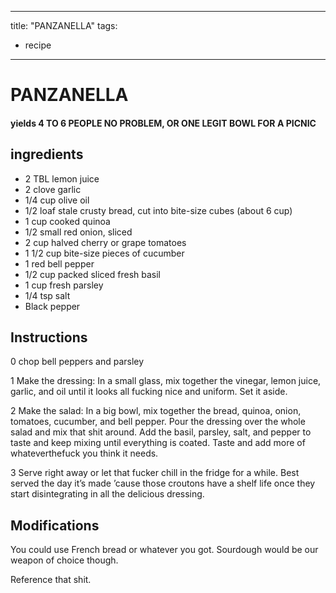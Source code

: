
---
title: "PANZANELLA"
tags:
  - recipe
---
# PANZANELLA



#### yields  4 TO 6 PEOPLE NO PROBLEM, OR ONE LEGIT BOWL FOR A PICNIC


## ingredients
* 2 TBL lemon juice 
* 2 clove garlic 
* 1/4 cup olive oil 
* 1/2 loaf stale crusty bread, cut into bite-size cubes (about 6 cup) 
* 1 cup cooked quinoa 
* 1/2 small red onion, sliced 
* 2 cup halved cherry or grape tomatoes 
* 1 1/2 cup bite-size pieces of cucumber 
* 1 red bell pepper 
* 1/2 cup packed sliced fresh basil 
* 1 cup fresh parsley 
* 1/4 tsp salt 
* Black pepper 



## Instructions
0 chop bell peppers and parsley

1 Make the dressing: In a small glass, mix together the vinegar, lemon juice, garlic, and oil until it looks all fucking nice and uniform. Set it aside.

2 Make the salad: In a big bowl, mix together the bread, quinoa, onion, tomatoes, cucumber, and bell pepper. Pour the dressing over the whole salad and mix that shit around. Add the basil, parsley, salt, and pepper to taste and keep mixing until everything is coated. Taste and add more of whateverthefuck you think it needs.

3 Serve right away or let that fucker chill in the fridge for a while. Best served the day it’s made ’cause those croutons have a shelf life once they start disintegrating in all the delicious dressing.



## Modifications
You could use French bread or whatever you got. Sourdough would be our weapon of choice though.

 Reference that shit.




